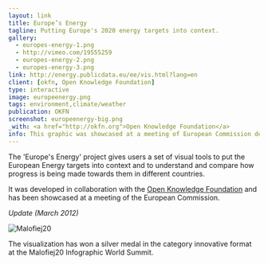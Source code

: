 ```yaml
---
layout: link
title: Europe’s Energy
tagline: Putting Europe's 2020 energy targets into context.
gallery:
  - europes-energy-1.png
  - http://vimeo.com/19555259
  - europes-energy-2.png
  - europes-energy-3.png
link: http://energy.publicdata.eu/ee/vis.html?lang=en
client: [okfn, Open Knowledge Foundation]
type: interactive
image: europeenergy.png
tags: environment,climate/weather
publication: OKFN
screenshot: europeenergy-big.png
_with: <a href="http://okfn.org">Open Knowledge Foundation</a>
info: This graphic was showcased at a meeting of European Commission dedicated to climate change. Also this got me my first Malofiej medal in 2012 (silver, yay!)
---
```


The 'Europe's Energy' project gives users a set of visual tools to put the European Energy targets into context and to understand and compare how progress is being made towards them in different countries.

It was developed in collaboration with the [Open Knowledge Foundation](http://okfn.org) and has been showcased at a meeting of the European Commission.

_Update (March 2012)_

![Malofiej20](/img/malofiej20.png)

The visualization has won a silver medal in the category innovative format at the Malofiej20 Infographic World Summit.
